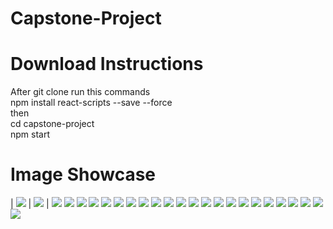 # Capstone-Project

# Download Instructions

After git clone run this commands \
npm install react-scripts --save --force \
then \
cd capstone-project \
npm start

# Image Showcase

| ![](/capstone-project/src/assets/images/ShowCaseImages/Screenshot_1.jpg) | ![](/capstone-project/src/assets/images/ShowCaseImages/Screenshot_2.jpg) | ![](/capstone-project/src/assets/images/ShowCaseImages/Screenshot_3.jpg)
![](/capstone-project/src/assets/images/ShowCaseImages/Screenshot_4.jpg)
![](/capstone-project/src/assets/images/ShowCaseImages/Screenshot_5.jpg)
![](/capstone-project/src/assets/images/ShowCaseImages/Screenshot_6.jpg)
![](/capstone-project/src/assets/images/ShowCaseImages/Screenshot_7.jpg)
![](/capstone-project/src/assets/images/ShowCaseImages/Screenshot_8.jpg)
![](/capstone-project/src/assets/images/ShowCaseImages/Screenshot_9.jpg)
![](/capstone-project/src/assets/images/ShowCaseImages/Screenshot_10.jpg)
![](/capstone-project/src/assets/images/ShowCaseImages/Screenshot_11.jpg)
![](/capstone-project/src/assets/images/ShowCaseImages/Screenshot_12.jpg)
![](/capstone-project/src/assets/images/ShowCaseImages/Screenshot_13.jpg)
![](/capstone-project/src/assets/images/ShowCaseImages/Screenshot_14.jpg)
![](/capstone-project/src/assets/images/ShowCaseImages/Screenshot_15.jpg)
![](/capstone-project/src/assets/images/ShowCaseImages/Screenshot_16.jpg)
![](/capstone-project/src/assets/images/ShowCaseImages/Screenshot_17.jpg)
![](/capstone-project/src/assets/images/ShowCaseImages/Screenshot_18.jpg)
![](/capstone-project/src/assets/images/ShowCaseImages/Screenshot_19.jpg)
![](/capstone-project/src/assets/images/ShowCaseImages/Screenshot_20.jpg)
![](/capstone-project/src/assets/images/ShowCaseImages/Screenshot_21.jpg)
![](/capstone-project/src/assets/images/ShowCaseImages/Screenshot_22.jpg)
![](/capstone-project/src/assets/images/ShowCaseImages/Screenshot_23.jpg)
![](/capstone-project/src/assets/images/ShowCaseImages/Screenshot_24.jpg)
![](/capstone-project/src/assets/images/ShowCaseImages/Screenshot_25.jpg)
